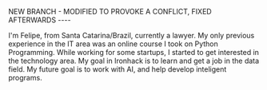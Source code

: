 NEW BRANCH - MODIFIED TO PROVOKE A CONFLICT, FIXED AFTERWARDS ----

I'm Felipe, from Santa Catarina/Brazil, currently a lawyer. My only previous experience in the IT area was an online course I took on Python Programming.
While working for some startups, I started to get interested in the technology area. My goal in Ironhack is to learn and get a job in the data field. 
My future goal is to work with AI, and help develop inteligent programs.